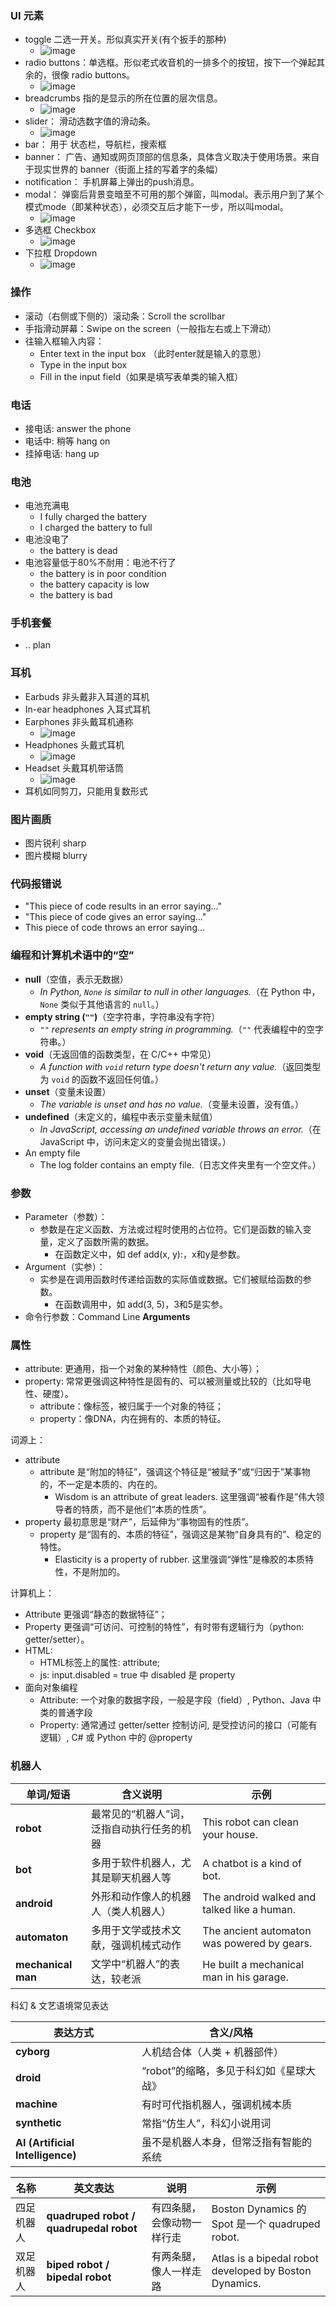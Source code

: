### UI 元素
- toggle 二选一开关。形似真实开关(有个扳手的那种)
  - ![image](https://github.com/user-attachments/assets/24e90269-b4ee-4a57-be08-972d2ee97b04)
- radio buttons：单选框。形似老式收音机的一排多个的按钮，按下一个弹起其余的，很像 radio buttons。
  - ![image](https://github.com/user-attachments/assets/ede357d3-3883-4ff4-b9ae-4b234c3f6b36)
- breadcrumbs 指的是显示的所在位置的层次信息。
  - ![image](https://github.com/user-attachments/assets/865914bd-2ce8-467e-ace8-712b639dd9ed)
- slider： 滑动选数字值的滑动条。
  - ![image](https://github.com/user-attachments/assets/ff92683c-434f-42cc-b058-3a967ec8b56e)
- bar： 用于 状态栏，导航栏，搜索框
- banner： 广告、通知或网页顶部的信息条，具体含义取决于使用场景。来自于现实世界的 banner（街面上挂的写着字的条幅）
- notification： 手机屏幕上弹出的push消息。
- modal： 弹窗后背景变暗至不可用的那个弹窗，叫modal。表示用户到了某个模式mode（即某种状态），必须交互后才能下一步，所以叫modal。
  - ![image](https://github.com/user-attachments/assets/851e9a60-d7cb-4c93-afec-c217237409b5)
- 多选框 Checkbox
  - ![image](https://github.com/user-attachments/assets/56638ae7-71ca-4340-bc60-f12e947034d0)
- 下拉框 Dropdown
  - ![image](https://github.com/user-attachments/assets/906a204a-130f-4b78-8b21-c3f6bb2a39dc)

### 操作
- 滚动（右侧或下侧的）滚动条：Scroll the scrollbar 
- 手指滑动屏幕：Swipe on the screen（一般指左右或上下滑动）
- 往输入框输入内容：
  - Enter text in the input box （此时enter就是输入的意思）
  - Type in the input box
  - Fill in the input field（如果是填写表单类的输入框）

### 电话
- 接电话: answer the phone
- 电话中: 稍等 hang on
- 挂掉电话: hang up

### 电池
- 电池充满电
  - I fully charged the battery
  - I charged the battery to full
- 电池没电了
  - the battery is dead
- 电池容量低于80%不耐用：电池不行了
  - the battery is in poor condition
  - the battery capacity is low
  - the battery is bad

### 手机套餐
- .. plan

### 耳机
- Earbuds 非头戴非入耳道的耳机
- In-ear headphones 入耳式耳机
- Earphones 非头戴耳机通称
  - ![image](https://github.com/user-attachments/assets/7e926eee-0278-45c1-98ac-c9a19a2b2809)
- Headphones 头戴式耳机
  - ![image](https://github.com/user-attachments/assets/e1edb32d-de50-4635-bed4-bc758e057143)
- Headset 头戴耳机带话筒
  - ![image](https://github.com/user-attachments/assets/dfcf2c9f-a565-4830-b063-f1bc867df813)
- 耳机如同剪刀，只能用复数形式

### 图片画质
- 图片锐利 sharp
- 图片模糊 blurry

### 代码报错说
- "This piece of code results in an error saying..."
- "This piece of code gives an error saying..."
- This piece of code throws an error saying...

### 编程和计算机术语中的“空”
- **null**（空值，表示无数据）
  - *In Python, `None` is similar to null in other languages.*（在 Python 中，`None` 类似于其他语言的 `null`。）
- **empty string (`""`)**（空字符串，字符串没有字符）
  - *`""` represents an empty string in programming.*（`""` 代表编程中的空字符串。）
- **void**（无返回值的函数类型，在 C/C++ 中常见）
  - *A function with `void` return type doesn't return any value.*（返回类型为 `void` 的函数不返回任何值。）
- **unset**（变量未设置）
  - *The variable is unset and has no value.*（变量未设置，没有值。） 
- **undefined**（未定义的，编程中表示变量未赋值）
  - *In JavaScript, accessing an undefined variable throws an error.*（在 JavaScript 中，访问未定义的变量会抛出错误。）
- An empty file
  - The log folder contains an empty file.（日志文件夹里有一个空文件。）

### 参数
- Parameter（参数）：
  - 参数是在定义函数、方法或过程时使用的占位符。它们是函数的输入变量，定义了函数所需的数据。
    - 在函数定义中，如 def add(x, y):，x和y是参数。
- Argument（实参）：
  - 实参是在调用函数时传递给函数的实际值或数据。它们被赋给函数的参数。
    - 在函数调用中，如 add(3, 5)，3和5是实参。
- 命令行参数：Command Line **Arguments**

### 属性

- attribute: 更通用，指一个对象的某种特性（颜色、大小等）；
- property: 常常更强调这种特性是固有的、可以被测量或比较的（比如导电性、硬度）。
  - attribute：像标签，被归属于一个对象的特征；
  - property：像DNA，内在拥有的、本质的特征。

词源上：
- attribute
  - attribute 是“附加的特征”，强调这个特征是“被赋予”或“归因于”某事物的，不一定是本质的、内在的。
    - Wisdom is an attribute of great leaders. 这里强调“被看作是”伟大领导者的特质，而不是他们“本质的性质”。
- property 最初意思是“财产”，后延伸为“事物固有的性质”。
  - property 是“固有的、本质的特征”，强调这是某物“自身具有的”、稳定的特性。
    - Elasticity is a property of rubber. 这里强调“弹性”是橡胶的本质特性，不是附加的。

计算机上：
- Attribute 更强调“静态的数据特征”；
- Property 更强调“可访问、可控制的特性”，有时带有逻辑行为（python: getter/setter）。
- HTML:
  - HTML标签上的属性: attribute;  
  - js: input.disabled = true 中 disabled 是 property
- 面向对象编程
  - Attribute: 一个对象的数据字段，一般是字段（field）, Python、Java 中类的普通字段
  - Property: 通常通过 getter/setter 控制访问, 是受控访问的接口（可能有逻辑）, C# 或 Python 中的 @property

### 机器人

| 单词/短语       | 含义说明                                | 示例 |
|----------------|------------------------------------------|------|
| **robot**       | 最常见的“机器人”词，泛指自动执行任务的机器 | This robot can clean your house. |
| **bot**         | 多用于软件机器人，尤其是聊天机器人等     | A chatbot is a kind of bot. |
| **android**     | 外形和动作像人的机器人（类人机器人）     | The android walked and talked like a human. |
| **automaton**   | 多用于文学或技术文献，强调机械式动作       | The ancient automaton was powered by gears. |
| **mechanical man** | 文学中“机器人”的表达，较老派         | He built a mechanical man in his garage. |

科幻 & 文艺语境常见表达

| 表达方式         | 含义/风格                        |
|------------------|----------------------------------|
| **cyborg**       | 人机结合体（人类 + 机器部件）    |
| **droid**        | “robot”的缩略，多见于科幻如《星球大战》 |
| **machine**      | 有时可代指机器人，强调机械本质    |
| **synthetic**    | 常指“仿生人”，科幻小说用词        |
| **AI (Artificial Intelligence)** | 虽不是机器人本身，但常泛指有智能的系统 |


| 名称 | 英文表达 | 说明 | 示例 |
|------|-----------|------|------|
| 四足机器人 | **quadruped robot / quadrupedal robot** | 有四条腿，会像动物一样行走 | Boston Dynamics 的 Spot 是一个 quadruped robot. |
| 双足机器人 | **biped robot / bipedal robot** | 有两条腿，像人一样走路 | Atlas is a bipedal robot developed by Boston Dynamics. |
